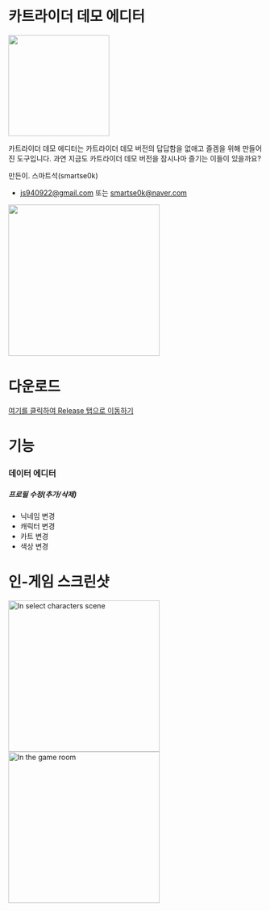 # 카트라이더 데모 에디터
<img src="https://user-images.githubusercontent.com/22577959/66453528-9c084c80-ea9f-11e9-8557-192d37bf9fdd.png" width="200">

카트라이더 데모 에디터는 카트라이더 데모 버전의 답답함을 없애고 즐겜을 위해 만들어진 도구입니다. 과연 지금도 카트라이더 데모 버전을 잠시나마 즐기는 이들이 있을까요?

만든이. 스마트석(smartse0k)
- js940922@gmail.com 또는 smartse0k@naver.com
<img src="http://www.gckom.com/kartrider_tmi_img.php?nick=%ED%8F%AC%EB%8F%84%EB%B9%9B%ED%96%A5%EA%B8%B0%EC%97%90&fake=9692797dummy.gif#dummy.gif" width="300">

# 다운로드
[여기를 클릭하여 Release 탭으로 이동하기](https://github.com/smartse0k/KartRiderDemoEditor/releases/tag/v1.0)

# 기능
### 데이터 에디터
##### 프로필 수정(추가/삭제)
* 닉네임 변경
* 캐릭터 변경
* 카트 변경
* 색상 변경

<!--
### 인게임 에디터
* 무한부스터
-->

# 인-게임 스크린샷
<img alt="In select characters scene" src="https://user-images.githubusercontent.com/22577959/66406421-8b67c000-ea26-11e9-8134-0b36dbcef94c.png" width="300">
<img alt="In the game room" src="https://user-images.githubusercontent.com/22577959/66406427-8d318380-ea26-11e9-827c-dedfc11843f9.PNG" width="300">


